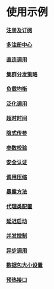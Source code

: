 使用示例
==

#### [注册及订阅](./example/register.md)
#### [多注册中心](./example/multiRegistry.md)
#### [直连调用](./example/directInvoke.md)
#### [集群分发策略](./example/route.md)
#### [负载均衡](./example/loadbalance.md)
#### [泛化调用](./example/generic.md)
#### [超时时间](./example/timeout.md)
#### [隐式传参](./example/implicit.md)
#### [参数校验](./example/paramCheck.md)
#### [安全认证](./example/3a.md)
#### [调用压缩](./example/compress.md)
#### [暴露方法](./example/export.md)
#### [代理类配置](./example/proxy.md)
#### [延迟启动](./example/delayBoot.md)
#### [并发控制](./example/concurrency.md)
#### [异步调用](./example/asyncInvoke.md)
#### [数据包大小设置](./example/payload.md)
#### [预热接口](./example/warmup.md)